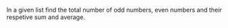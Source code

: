 In a given list find the total number of odd numbers, even numbers and their respetive sum and average.